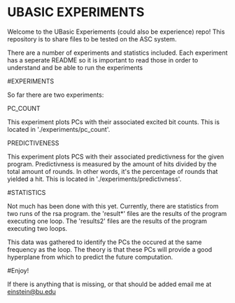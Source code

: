 # UBASIC EXPERIMENTS

Welcome to the UBasic Experiements (could also be experience) repo! This 
repository is to share files to be tested on the ASC system.

There are a number of experiments and statistics included. Each experiment
has a seperate README so it is important to read those in order to understand
and be able to run the experiments


#EXPERIMENTS

So far there are two experiments:

PC_COUNT

This experiment plots PCs with their associated excited bit counts.
	This is located in './experiments/pc_count'.

PREDICTIVENESS
	
This experiment plots PCS with their associated predictivness for the
given program. Predictivness is measured by the amount of hits divided by the
total amount of rounds. In other words, it's the percentage of rounds that
yielded a hit.
	This is located in './experiments/predictivness'.

#STATISTICS

Not much has been done with this yet. Currently, there are statistics
from two runs of the rsa program. the 'result*' files are the results of the
program executing one loop. The 'results2' files are the results of the program
executing two loops.

This data was gathered to identify the PCs the occured at the same 
frequency as the loop. The theory is that these PCs will provide a good
hyperplane from which to predict the future computation.

#Enjoy!

If there is anything that is missing, or that should be added email me at
einstein@bu.edu
